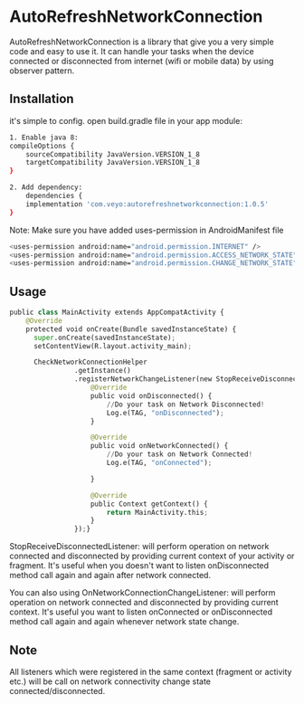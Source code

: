 # AutoRefreshNetworkConnection

AutoRefreshNetworkConnection is a library that give you a very simple code and easy to use it. It can handle your tasks when the device connected or disconnected from internet (wifi or mobile data) by using observer pattern. 

## Installation

it's simple to config. open build.gradle file in your app module:

```bash
1. Enable java 8:
compileOptions {
    sourceCompatibility JavaVersion.VERSION_1_8
    targetCompatibility JavaVersion.VERSION_1_8
}

2. Add dependency:
    dependencies {
    implementation 'com.veyo:autorefreshnetworkconnection:1.0.5'
}
```

Note: Make sure you have added uses-permission in AndroidManifest file
```bash
<uses-permission android:name="android.permission.INTERNET" />
<uses-permission android:name="android.permission.ACCESS_NETWORK_STATE" />
<uses-permission android:name="android.permission.CHANGE_NETWORK_STATE" />
```

## Usage

```python
public class MainActivity extends AppCompatActivity {
    @Override
    protected void onCreate(Bundle savedInstanceState) {
      super.onCreate(savedInstanceState);
      setContentView(R.layout.activity_main);

      CheckNetworkConnectionHelper
                .getInstance()
                .registerNetworkChangeListener(new StopReceiveDisconnectedListener() {
                    @Override
                    public void onDisconnected() {
                        //Do your task on Network Disconnected!
                        Log.e(TAG, "onDisconnected");
                    }

                    @Override
                    public void onNetworkConnected() {
                        //Do your task on Network Connected!
                        Log.e(TAG, "onConnected");

                    }

                    @Override
                    public Context getContext() {
                        return MainActivity.this;
                    }
                });}
```
StopReceiveDisconnectedListener: will perform operation on network connected and disconnected by providing current context of your activity or fragment. It's useful when you doesn't want to listen onDisconnected method call again and again after network connected.

You can also using OnNetworkConnectionChangeListener: will perform operation on network connected and disconnected by providing current context. It's useful you want to listen onConnected or onDisconnected method call again and again whenever network state change.

## Note
All listeners which were registered in the same context (fragment or activity etc.) will be call on network connectivity change state connected/disconnected. 
